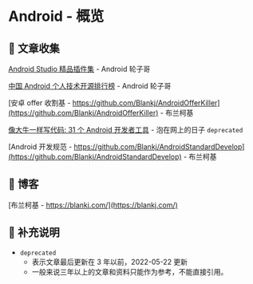 # Android - 概览

## 📌 文章收集

[Android Studio 精品插件集](https://github.com/getActivity/StudioPlugins) - Android 轮子哥

[中国 Android 个人技术开源排行榜](https://github.com/getActivity/AndroidGithubBoss) - Android 轮子哥

[安卓 offer 收割基 - https://github.com/Blankj/AndroidOfferKiller](https://github.com/Blankj/AndroidOfferKiller) - 布兰柯基

[像大牛一样写代码: 31 个 Android 开发者工具](https://www.jcodecraeer.com/a/anzhuokaifa/androidkaifa/2017/0526/7973.html) - 泡在网上的日子 `deprecated`

[Android 开发规范 - https://github.com/Blankj/AndroidStandardDevelop](https://github.com/Blankj/AndroidStandardDevelop) - 布兰柯基

## 📌 博客

[布兰柯基 - https://blankj.com/](https://blankj.com/)

## 📌 补充说明

- `deprecated`
  - 表示文章最后更新在 3 年以前，2022-05-22 更新
  - 一般来说三年以上的文章和资料只能作为参考，不能直接引用。
